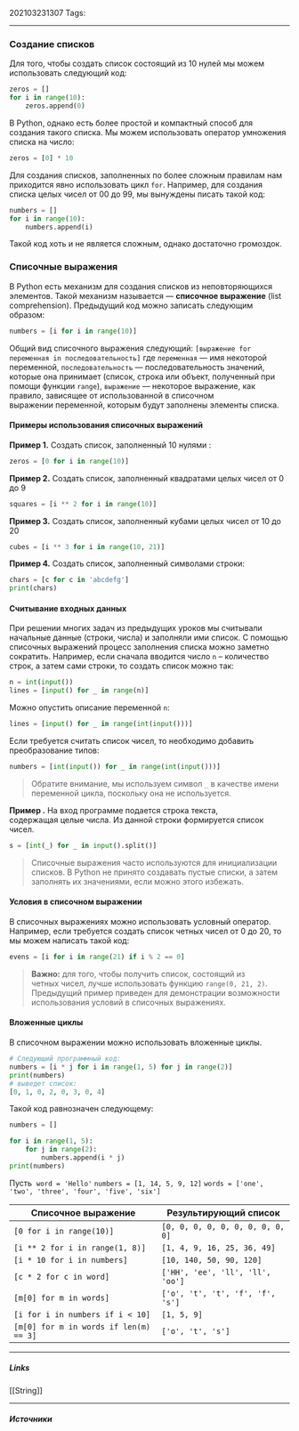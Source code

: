 202103231307
Tags:
___
### Создание списков
Для того, чтобы создать список состоящий из 10 нулей мы можем использовать следующий код:
```python
zeros = []
for i in range(10):
    zeros.append(0)
```
В Python, однако есть более простой и компактный способ для создания такого списка. Мы можем использовать оператор умножения списка на число:
```python
zeros = [0] * 10
```
Для создания списков, заполненных по более сложным правилам нам приходится явно использовать цикл `for`.
Например, для создания списка целых чисел от 00 до 99, мы вынуждены писать такой код:
```python
numbers = []
for i in range(10):
    numbers.append(i)
```
Такой код хоть и не является сложным, однако достаточно громоздок.

### Списочные выражения
В Python есть механизм для создания списков из неповторяющихся элементов. Такой механизм называется — **списочное выражение** (list comprehension).
Предыдущий код можно записать следующим образом:
```python
numbers = [i for i in range(10)]
```
Общий вид списочного выражения следующий:
`[выражение for переменная in последовательность]`
где `переменная` — имя некоторой переменной, `последовательность` — последовательность значений, которые она принимает (список, строка или объект, полученный при помощи функции `range`), `выражение` — некоторое выражение, как правило, зависящее от использованной в списочном выражении переменной, которым будут заполнены элементы списка.

#### Примеры использования списочных выражений
**Пример 1.** Создать список, заполненный 10 нулями :
```python
zeros = [0 for i in range(10)]
```
**Пример 2.** Создать список, заполненный квадратами целых чисел от 0 до 9
```python
squares = [i ** 2 for i in range(10)]
```
**Пример 3.**  Создать список, заполненный кубами целых чисел от 10 до 20
```python
cubes = [i ** 3 for i in range(10, 21)]
```
**Пример 4.** Создать список, заполненный символами строки:
```python
chars = [c for c in 'abcdefg'] 
print(chars)
```

#### Считывание входных данных
При решении многих задач из предыдущих уроков мы считывали начальные данные (строки, числа) и заполняли ими список. С помощью списочных выражений процесс заполнения списка можно заметно сократить.
Например, если сначала вводится число `n` – количество строк, а затем сами строки, то создать список можно так:
```python
n = int(input())
lines = [input() for _ in range(n)]
```
Можно опустить описание переменной `n`:
```python
lines = [input() for _ in range(int(input()))]
```
Если требуется считать список чисел, то необходимо добавить преобразование типов:
```python
numbers = [int(input()) for _ in range(int(input()))]
```
>Обратите внимание, мы используем символ `_` в качестве имени переменной цикла, поскольку она не используется.

**Пример .** На вход программе подается строка текста, содержащая целые числа. Из данной строки формируется список чисел.
```python
s = [int(_) for _ in input().split()]
```

>Списочные выражения часто используются для инициализации списков. В Python не принято создавать пустые списки, а затем заполнять их значениями, если можно этого избежать.

#### Условия в списочном выражении
В списочных выражениях можно использовать условный оператор. Например, если требуется создать список четных чисел от 0 до 20, то мы можем написать такой код:
```python
evens = [i for i in range(21) if i % 2 == 0]
```
>**Важно:** для того, чтобы получить список, состоящий из четных чисел, лучше использовать функцию `range(0, 21, 2)`. Предыдущий пример приведен для демонстрации возможности использования условий в списочных выражениях.

####  Вложенные циклы
В списочном выражении можно использовать вложенные циклы.
```python
# Следующий программный код:
numbers = [i * j for i in range(1, 5) for j in range(2)]
print(numbers)
# выведет список:
[0, 1, 0, 2, 0, 3, 0, 4]
```
Такой код равнозначен следующему:
```python
numbers = []

for i in range(1, 5):
    for j in range(2):
        numbers.append(i * j)
print(numbers)
```

Пусть 
`word = 'Hello'` 
`numbers = [1, 14, 5, 9, 12]` 
`words = ['one', 'two', 'three', 'four', 'five', 'six']`

| **Списочное выражение** | **Результирующий список** |
| --- | --- |
| `[0 for i in range(10)]` | `[0, 0, 0, 0, 0, 0, 0, 0, 0, 0]` |
| `[i ** 2 for i in range(1, 8)]` | `[1, 4, 9, 16, 25, 36, 49]` |
| `[i * 10 for i in numbers]` | `[10, 140, 50, 90, 120]` |
| `[c * 2 for c in word]` | `['HH', 'ee', 'll', 'll', 'oo']` |
| `[m[0] for m in words]` | `['o', 't', 't', 'f', 'f', 's']` |
| `[i for i in numbers if i < 10]` | `[1, 5, 9]` |
| `[m[0] for m in words if len(m) == 3]` | `['o', 't', 's']` |


___
##### Links
[[String]]

---
##### Источники
